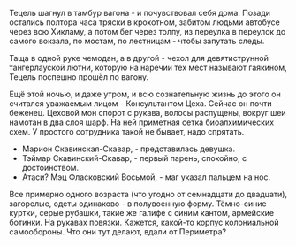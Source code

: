 Тецель шагнул в тамбур вагона - и почувствовал себя дома. Позади остались полтора часа тряски в крохотном, забитом людьми автобусе через всю Хикламу, а потом бег через толпу, из переулка в переулок до самого вокзала, по мостам, по лестницам - чтобы запутать следы.

Таща в одной руке чемодан, а в другой - чехол для девятиструнной тангерлауской лютни, которую на наречии тех мест называют гаякином, Тецель поспешно прошёл по вагону.

Ещё этой ночью, и даже утром, и всю сознательную жизнь до этого он считался уважаемым лицом - Консультантом Цеха. Сейчас он почти беженец. Цеховой мон спорот с рукава, волосы распущены, вокруг шеи намотан в два слоя шарф. На ней приметная сетка биоалхимических схем. У простого сотрудника такой не бывает, надо спрятать.



- Марион Скавинская-Скавар, - представилась девушка.
- Тэймар Скавинский-Скавар, - первый парень, спокойно, с достоинством.
- Атаси? Мэц Фласковский Восьмой, - маг указал пальцем на нос.

Все примерно одного возраста (что угодно от семнадцати до двадцати), загорелые, одеты одинаково - в полувоенную форму. Тёмно-синие куртки, серые рубашки, такие же галифе с синим кантом, армейские ботинки. На рукавах повязки. Кажется, какой-то корпус колониальной самообороны. Что они тут делают, вдали от Периметра?
